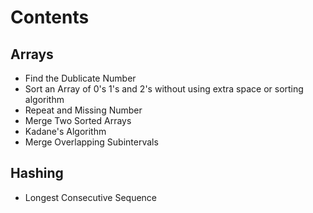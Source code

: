 # Contents

## Arrays

- Find the Dublicate Number
- Sort an Array of 0's 1's and 2's without using extra space or sorting algorithm
- Repeat and Missing Number
- Merge Two Sorted Arrays
- Kadane's Algorithm
- Merge Overlapping Subintervals

## Hashing

- Longest Consecutive Sequence 